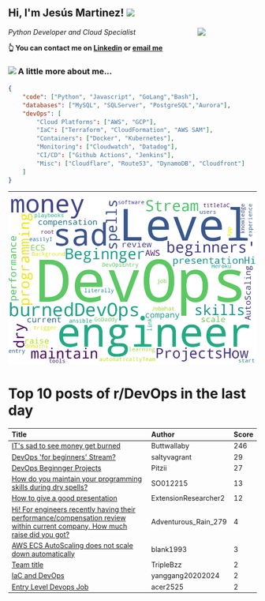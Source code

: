 <!--
**jmartinezl/jmartinezl** is a ✨ _special_ ✨ repository because its `README.md` (this file) appears on your GitHub profile.

Here are some ideas to get you started:

- 🔭 I’m currently working on ...
- 🌱 I’m currently learning ...
- 👯 I’m looking to collaborate on ...
- 🤔 I’m looking for help with ...
- 💬 Ask me about ...
- 📫 How to reach me: ...
- 😄 Pronouns: ...
- ⚡ Fun fact: ...
-->

<h2>Hi, I'm Jesús Martinez! <img src="https://media.giphy.com/media/WUlplcMpOCEmTGBtBW/giphy.gif" width="30"> </h2>
<img align='right' src="https://media.giphy.com/media/NytMLKyiaIh6VH9SPm/giphy.gif" width="120">
<p><em>Python Developer and Cloud Specialist
</em></p>

**👆 You can contact me on [Linkedin](https://www.linkedin.com/in/jes%C3%BAs-martinez-2b7b10104/) or [email me](mailto:jesus.mtz.lorenzo@gmail.com)**

### <img src="https://media.giphy.com/media/VgCDAzcKvsR6OM0uWg/giphy.gif" width="50"> A little more about me...  

```json
{
    "code": ["Python", "Javascript", "GoLang","Bash"],
    "databases": ["MySQL", "SQLServer", "PostgreSQL","Aurora"],
    "devOps": [
        "Cloud Platforms": ["AWS", "GCP"],
        "IaC": ["Terraform", "CloudFormation", "AWS SAM"],
        "Containers": ["Docker", "Kubernetes"],
        "Monitoring": ["Cloudwatch", "Datadog"],
        "CI/CD": ["Github Actions", "Jenkins"],
        "Misc": ["Cloudflare", "Route53", "DynamoDB", "Cloudfront"]
    ]
}
```
---

![Wordcloud](./cloud.png)

# Top 10 posts of r/DevOps in the last day

| Title | Author | Score |
|:---|:---|:---|
| [IT's sad to see money get burned](https://www.reddit.com/r/devops/comments/wrrilu/its_sad_to_see_money_get_burned/) | Buttwallaby | 246 |
| [DevOps 'for beginners' Stream?](https://www.reddit.com/r/devops/comments/ws8xsu/devops_for_beginners_stream/) | saltyvagrant | 29 |
| [DevOps Beginnger Projects](https://www.reddit.com/r/devops/comments/wrjb4x/devops_beginnger_projects/) | Pitzii | 27 |
| [How do you maintain your programming skills during dry spells?](https://www.reddit.com/r/devops/comments/wroa76/how_do_you_maintain_your_programming_skills/) | SO012215 | 13 |
| [How to give a good presentation](https://www.reddit.com/r/devops/comments/wri08w/how_to_give_a_good_presentation/) | ExtensionResearcher2 | 12 |
| [Hi! For engineers recently having their performance/compensation review within current company. How much raise did you got?](https://www.reddit.com/r/devops/comments/wrkdvu/hi_for_engineers_recently_having_their/) | Adventurous_Rain_279 | 4 |
| [AWS ECS AutoScaling does not scale down automatically](https://www.reddit.com/r/devops/comments/ws7n7l/aws_ecs_autoscaling_does_not_scale_down/) | blank1993 | 3 |
| [Team title](https://www.reddit.com/r/devops/comments/ws4zim/team_title/) | TripleBzz | 2 |
| [IaC and DevOps](https://www.reddit.com/r/devops/comments/ws60c2/iac_and_devops/) | yanggang20202024 | 2 |
| [Entry Level Devops Job](https://www.reddit.com/r/devops/comments/ws4m2a/entry_level_devops_job/) | acer2525 | 2 |

